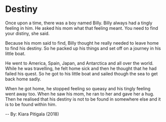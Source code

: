 # Destiny

Once upon a time, there was a boy named Billy. Billy always had a tingly feeling in him. He asked his mom what that feeling meant. You need to find your distiny, she said.

Because his mom said to find, Billy thought he really needed to leave home to find his destiny. So he packed up his things and set off on a journey in his little boat.

He went to America, Spain, Japan, and Antarctica and all over the world. While he was travelling, he felt home sick and then he thought that he had failed his quest. So he got to his little boat and sailed though the sea to get back home sadly.

When he got home, he stopped feeling so queasy and his tingly feeling went away too. When he saw his mom, he ran to her and gave her a hug. Then he realised that his destiny is not to be found in somewhere else and it is to be found within him.

-- By: Kiara Pitigala (2018)
